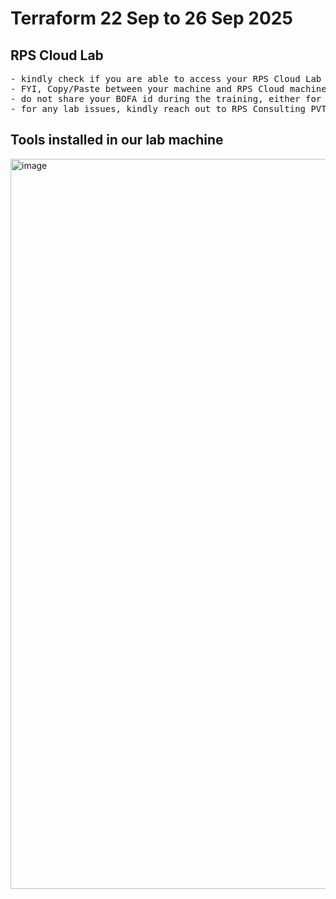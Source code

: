 # Terraform 22 Sep to 26 Sep 2025

## RPS Cloud Lab
<pre>
- kindly check if you are able to access your RPS Cloud Lab
- FYI, Copy/Paste between your machine and RPS Cloud machine is disabled as per your bank policy
- do not share your BOFA id during the training, either for pre/post test or for any other purpose during this training
- for any lab issues, kindly reach out to RPS Consulting PVT LTD via WebEx chat or you can call 9845515823
</pre>

## Tools installed in our lab machine
<img width="1920" height="1168" alt="image" src="https://github.com/user-attachments/assets/bce49019-4a81-41be-9a5f-6d52895c4a30" />
